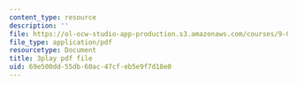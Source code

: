 ```yaml
---
content_type: resource
description: ''
file: https://ol-ocw-studio-app-production.s3.amazonaws.com/courses/9-04-sensory-systems-fall-2013/69e500dd55db60ac47cfeb5e9f7d18e0_jdiy_lV2xno.pdf
file_type: application/pdf
resourcetype: Document
title: 3play pdf file
uid: 69e500dd-55db-60ac-47cf-eb5e9f7d18e0
---
```

